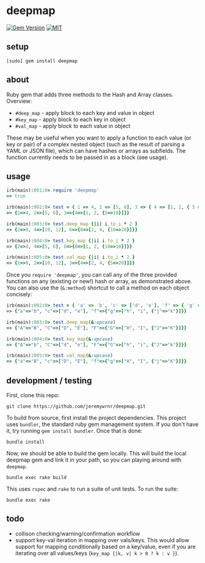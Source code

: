 # deepmap

[![Gem Version](https://badge.fury.io/rb/deepmap.svg)](https://badge.fury.io/rb/deepmap)
[![MIT](https://img.shields.io/npm/l/alt.svg?style=flat)](http://jeremywrnr.com/mit-license)

## setup

    [sudo] gem install deepmap

## about

Ruby gem that adds three methods to the Hash and Array classes. Overview:

* `#deep_map` - apply block to each key and value in object
* `#key_map` - apply block to each key in object
* `#val_map` - apply block to each value in object

These may be useful when you want to apply a function to each value (or key or
pair) of a complex nested object (such as the result of parsing a YAML or JSON
file), which can have hashes or arrays as subfields. The function currently
needs to be passed in as a block (see usage).

## usage

```ruby
irb(main):001:0> require 'deepmap'
=> true

irb(main):002:0> test = { 1 => 4, 2 => [5, 6], 3 => { 4 => [1, 2, { 5 => 10 }] } }
=> {1=>4, 2=>[5, 6], 3=>{4=>[1, 2, {5=>10}]}}

irb(main):003:0> test.deep_map {|i| i.to_i * 2 }
=> {2=>8, 4=>[10, 12], 6=>{8=>[2, 4, {10=>20}]}}

irb(main):004:0> test.key_map {|i| i.to_i * 2 }
=> {2=>4, 4=>[5, 6], 6=>{8=>[1, 2, {10=>10}]}}

irb(main):005:0> test.val_map {|i| i.to_i * 2 }
=> {1=>8, 2=>[10, 12], 3=>{4=>[2, 4, {5=>20}]}}
```

Once you `require 'deepmap'`, you can call any of the three provided functions
on any (existing or new!) hash or array, as demonstrated above. You can also
use the (`&:method`) shortcut to call a method on each object concisely:

```ruby
irb(main):002:0> test = { 'a' => 'b', 'c' => ['d', 'e'], 'f' => { 'g' => ['h', 'i', { 'j' => 'k' }] } }
=> {"a"=>"b", "c"=>["d", "e"], "f"=>{"g"=>["h", "i", {"j"=>"k"}]}}

irb(main):003:0> test.deep_map(&:upcase)
=> {"A"=>"B", "C"=>["D", "E"], "F"=>{"G"=>["H", "I", {"J"=>"K"}]}}

irb(main):004:0> test.key_map(&:upcase)
=> {"A"=>"b", "C"=>["d", "e"], "F"=>{"G"=>["h", "i", {"J"=>"k"}]}}

irb(main):005:0> test.val_map(&:upcase)
=> {"a"=>"B", "c"=>["D", "E"], "f"=>{"g"=>["H", "I", {"j"=>"K"}]}}
```

## development / testing

First, clone this repo:

    git clone https://github.com/jeremywrnr/deepmap.git

To build from source, first install the project dependencies. This project
uses `bundler`, the standard ruby gem management system. If you don't have it,
try running `gem install bundler`. Once that is done:

    bundle install

Now, we should be able to build the gem locally. This will build the local
deepmap gem and link it in your path, so you can playing around with `deepmap`.

    bundle exec rake build

This uses `rspec` and `rake` to run a suite of unit tests. To run the suite:

    bundle exec rake

## todo

* collison checking/warning/confirmation workflow
* support key-val iteration in mapping over vals/keys. This would allow support
  for mapping conditionally based on a key/value, even if you are iterating
  over all values/keys (`key_map {|k, v| k > 0 ? k : v }`).

